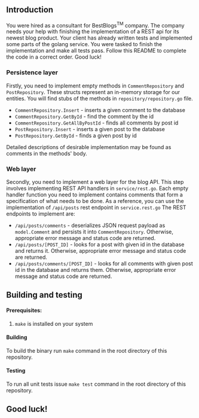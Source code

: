 ## Introduction

You were hired as a consultant for BestBlogs<sup>TM</sup> company. The company 
needs your help with finishing the implementation of a REST api for its newest blog product.
Your client has already written tests and implemented some parts of the golang service. You were tasked to finish 
the implementation and make all tests pass. Follow this README to complete the code in a correct order. Good luck!


### Persistence layer

Firstly, you need to implement empty methods in `CommentRepository` and `PostRepository`. These structs represent an in-memory storage
for our entities. You will find stubs of the methods in `repository/repository.go` file.
* `CommentRepository.Insert` - inserts a given comment to the database
* `CommentRepository.GetById` - find the comment by the id
* `CommentRepository.GetAllByPostId` - finds all comments by post id
* `PostRepository.Insert` - inserts a given post to the database
* `PostRepository.GetById` - finds a given post by id
  
Detailed descriptions of desirable implementation may be found as comments in the methods' body.


### Web layer
Secondly, you need to implement a web layer for the blog API. This step involves implementing REST API handlers in `service/rest.go`.
Each empty handler function you need to implement contains comments that form a specification of what needs to be done.
As a reference, you can use the implementation of `/api/posts` rest endpoint in `service.rest.go`
The REST endpoints to implement are:
* `/api/posts/comments` - deserializes JSON request payload as `model.Comment` and persists it into `CommentRepository`. Otherwise, appropriate error message and status code are returned.
* `/api/posts/[POST_ID]` -  looks for a post with given id in the database and returns it. Otherwise, appropriate error message and status code are returned.
* `/api/posts/comments/[POST_ID]` - looks for all comments with given post id in the database and returns them. Otherwise, appropriate error message and status code are returned.

## Building and testing
#### Prerequisites: 
1. `make` is installed on your system

#### Building
To build the binary run `make` command in the root directory of this repository.


#### Testing
To run all unit tests issue `make test` command in the root directory of this repository. 


## Good luck!
